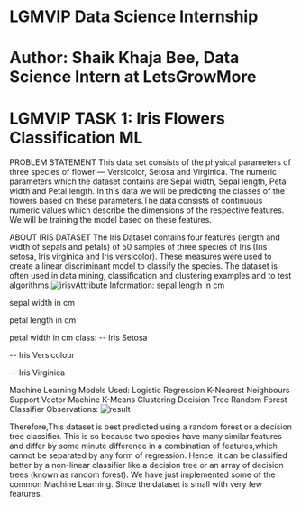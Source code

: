 # LGMVIP Data Science Internship
# Author: Shaik Khaja Bee, Data Science Intern at LetsGrowMore
# LGMVIP TASK 1: Iris Flowers Classification ML
PROBLEM STATEMENT
This data set consists of the physical parameters of three species of flower — Versicolor, Setosa and Virginica. The numeric parameters which the dataset contains are Sepal width, Sepal length, Petal width and Petal length. In this data we will be predicting the classes of the flowers based on these parameters.The data consists of continuous numeric values which describe the dimensions of the respective features. We will be training the model based on these features.

ABOUT IRIS DATASET
The Iris Dataset contains four features (length and width of sepals and petals) of 50 samples of three species of Iris (Iris setosa, Iris virginica and Iris versicolor). These measures were used to create a linear discriminant model to classify the species. The dataset is often used in data mining, classification and clustering examples and to test algorithms.![irisv](https://user-images.githubusercontent.com/83866738/132368715-1a5d41b1-3137-4f92-b804-25a25d1b214f.png)Attribute Information:
sepal length in cm

sepal width in cm

petal length in cm

petal width in cm class: -- Iris Setosa

-- Iris Versicolour

-- Iris Virginica

Machine Learning Models Used:
Logistic Regression
K-Nearest Neighbours
Support Vector Machine
K-Means Clustering
Decision Tree
Random Forest Classifier
Observations:
![result](https://user-images.githubusercontent.com/83866738/132370294-b2c43869-0a18-48d4-8c90-353826f406ef.png)


Therefore,This dataset is best predicted using a random forest or a decision tree classifier. This is so because two species have many similar features and differ by some minute difference in a combination of features,which cannot be separated by any form of regression. Hence, it can be classified better by a non-linear classifier like a decision tree or an array of decision trees (known as random forest). We have just implemented some of the common Machine Learning. Since the dataset is small with very few features.


